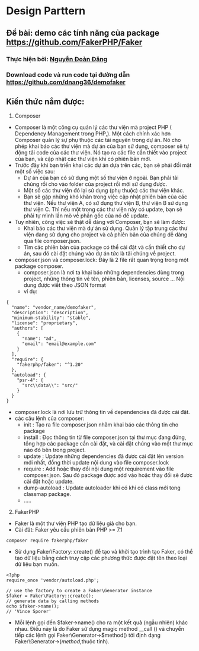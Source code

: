 # Design Parttern

## Đề bài: demo các tính năng của package https://github.com/FakerPHP/Faker

### Thực hiện bởi: [Nguyễn Đoàn Đăng](https://github.com/dnang36)

### Download code và run code tại đường dẫn https://github.com/dnang36/demofaker

## Kiến thức nắm được:
1. Composer
- Composer là một công cụ quản lý các thư viện mà project PHP ( Dependency Management trong PHP,). Một cách chính xác hơn Composer quản lý sự phụ thuộc các tài nguyên trong dự án. Nó cho phép khai báo các thư viện mà dự án của bạn sử dụng, composer sẽ tự động tải code của các thư viện. Nó tạo ra các file cần thiết vào project của bạn, và cập nhật các thư viện khi có phiên bản mới.
- Trước đây khi bạn triển khai các dự án dựa trên các, bạn sẽ phải đối mặt một số việc sau:
  - Dự án của bạn có sử dụng một số thư viện ở ngoài. Bạn phải tải chúng rồi cho vào folder của project rồi mới sử dụng được.
  - Một số các thư viện đó lại sử dụng (phụ thuộc) các thư viện khác.
  - Bạn sẽ gặp những khó khăn trong việc cập nhật phiên bản của các thư viện. Nếu thư viện A, có sử dụng thư viện B, thư viện B sử dụng thư viện C. Thì nếu một trong các thư viện này có update, bạn sẽ phải tự mình lần mò về phần gốc của nó để update.
- Tuy nhiên, công việc sẽ thật dễ dàng với Composer, bạn sẽ làm được:
  - Khai báo các thư viện mà dự án sử dụng. Quản lý tập trung các thư viện đang sử dụng cho project và cả phiên bản của chúng dễ dàng qua file composer.json.
  - Tìm các phiên bản của package có thể cài đặt và cần thiết cho dự án, sau đó cài đặt chúng vào dự án tức là tải chúng về project.
- composer.json và composer.lock: Đây là 2 file rất quan trọng trong một package composer.
   - composer.json là nơi ta khai báo những dependencies dùng trong project, những thông tin về tên, phiên bản, licenses, source … Nội dung được viết theo JSON format
   - ví dụ:
```
{
  "name": "vendor_name/demofaker",
  "description": "description",
  "minimum-stability": "stable",
  "license": "proprietary",
  "authors": [
    {
      "name": "ad",
      "email": "email@example.com"
    }
  ],
  "require": {
    "fakerphp/faker": "^1.20"
  },
  "autoload": {
    "psr-4": {
      "src\\data\\": "src/"
    }
  }
}
```
  - composer.lock là nơi lưu trữ thông tin về dependencies đã được cài đặt. 
- các câu lệnh của composer:
  - init : Tạo ra file composer.json nhằm khai báo các thông tin cho package
  - install : Đọc thông tin từ file composer.json tại thư mục đang đứng, tổng hợp các package cần cài đặt, và cài đặt chúng vào một thư mục nào đó bên trong project.
  - update : Update những dependencies đã được cài đặt lên version mới nhất, đồng thời update nội dung vào file composer.lock
  - require : Add hoặc thay đổi nội dung một requirement vào file composer.json. Sau đó package được add vào hoặc thay đổi sẽ được cài đặt hoặc update.
  - dump-autoload : Update autoloader khi có khi có class mới tong classmap package.
  - ..... 

2. FakerPHP
- Faker là một thư viện PHP tạo dữ liệu giả cho bạn. 
- Cài đăt: Faker yêu cầu phiên bản PHP >= 7.1
```
composer require fakerphp/faker
```
- Sử dụng Faker\Factory::create() để tạo và khởi tạo trình tạo Faker, có thể tạo dữ liệu bằng cách truy cập các phương thức được đặt tên theo loại dữ liệu bạn muốn.
```
<?php
require_once 'vendor/autoload.php';

// use the factory to create a Faker\Generator instance
$faker = Faker\Factory::create();
// generate data by calling methods
echo $faker->name();
// 'Vince Sporer'
```
- Mỗi lệnh gọi đến $faker->name() cho ra một kết quả (ngẫu nhiên) khác nhau. Điều này là do Faker sử dụng magic method __call () và chuyển tiếp các lệnh gọi Faker\Generator->$method() tới định dạng Faker\Generator->($method,$thuộc tính).